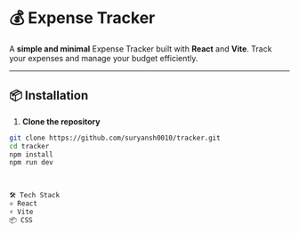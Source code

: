  # 💰 Expense Tracker 
 
A **simple and minimal** Expense Tracker built with **React** and **Vite**. Track your expenses and manage your budget efficiently.
 
--- 

## 📦 Installation 
    
  
1. **Clone the repository**  
```bash
git clone https://github.com/suryansh0010/tracker.git
cd tracker
npm install
npm run dev

  
           
🛠️ Tech Stack
⚛️ React
⚡ Vite
📦 CSS
